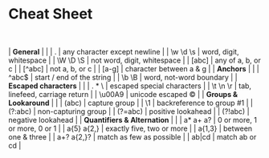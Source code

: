 # Cheat Sheet

<br>

| **General**                   |                                |
| .                             | any character except newline   |
| \w \d \s                      | word, digit, whitespace        |
| \W \D \S                      | not word, digit, whitespace    |
| [abc]                         | any of a, b, or c              |
| [^abc]                        | not a, b, or c                 |
| [a-g]                         | character between a & g        |
| **Anchors**                   |                                |
| ^abc$                         | start / end of the string      |
| \b \B                         | word, not-word boundary        |
| **Escaped characters**        |                                |
| \. \* \\                      | escaped special characters     |
| \t \n \r                      | tab, linefeed, carriage return |
| \u00A9                        | unicode escaped ©              |
| **Groups & Lookaround**       |                                |
| (abc)                         | capture group                  |
| \1                            | backreference to group #1      |
| (?:abc)                       | non-capturing group            |
| (?=abc)                       | positive lookahead             |
| (?!abc)                       | negative lookahead             |
| **Quantifiers & Alternation** |                                |
| a* a+ a?                      | 0 or more, 1 or more, 0 or 1   |
| a{5} a{2,}                    | exactly five, two or more      |
| a{1,3}                        | between one & three            |
| a+? a{2,}?                    | match as few as possible       |
| ab|cd                         | match ab or cd                 |